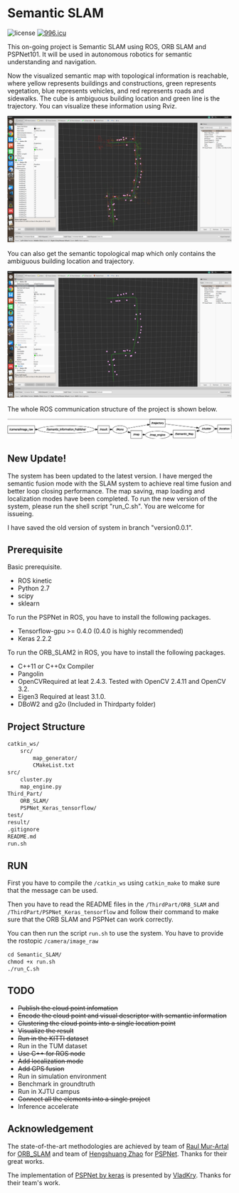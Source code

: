 # Semantic SLAM

![license](https://img.shields.io/bower/l/bootstrap.svg?color=blue) <a href="https://996.icu"><img src="https://img.shields.io/badge/link-996.icu-red.svg" alt="996.icu" /></a>

This on-going project is Semantic SLAM using ROS, ORB SLAM and PSPNet101. It will be used in autonomous robotics for semantic understanding and navigation.

Now the visualized semantic map with topological information is reachable, where yellow represents buildings and constructions, green represents vegetation, blue represents vehicles, and red represents roads and sidewalks. The cube is ambiguous building location and green line is the trajectory. You can visualize these information using Rviz. 

![semantic SLAM](semantic_map.png)

You can also get the semantic topological map which only contains the ambiguous building location and trajectory.

![semantic topological map](Topological_Semantic_Map.png)

The whole ROS communication structure of the project is shown below.

![structure](graph.png)

## New Update!

The system has been updated to the latest version. I have merged the semantic fusion mode with the SLAM system to achieve real time fusion and better loop closing performance. The map saving, map loading and localization modes have been completed. To run the new version of the system, please run the shell script "run_C.sh". You are welcome for issueing.

I have saved the old version of system in branch "version0.0.1".

## Prerequisite

Basic prerequisite.

* ROS kinetic
* Python 2.7
* scipy
* sklearn

To run the PSPNet in ROS, you have to install the following packages.

* Tensorflow-gpu >= 0.4.0 (0.4.0 is highly recommended)
* Keras 2.2.2

To run the ORB_SLAM2 in ROS, you have to install the following packages.

* C++11 or C++0x Compiler
* Pangolin
* OpenCVRequired at leat 2.4.3. Tested with OpenCV 2.4.11 and OpenCV 3.2.
* Eigen3 Required at least 3.1.0.
* DBoW2 and g2o (Included in Thirdparty folder)

## Project Structure

```
catkin_ws/
    src/
        map_generator/
        CMakeList.txt
src/
    cluster.py
    map_engine.py
Third_Part/
    ORB_SLAM/
    PSPNet_Keras_tensorflow/
test/
result/
.gitignore
README.md
run.sh
```

## RUN

First you have to compile the ``/catkin_ws`` using ``catkin_make`` to make sure that the message can be used. 

Then you have to read the README files in the ``/ThirdPart/ORB_SLAM`` and ``/ThirdPart/PSPNet_Keras_tensorflow`` and follow their command to make sure that the ORB SLAM and PSPNet can work correctly.

You can then run the script ``run.sh`` to use the system. You have to provide the rostopic ``/camera/image_raw``
```
cd Semantic_SLAM/
chmod +x run.sh
./run_C.sh
```

## TODO

* ~~Publish the cloud point infomation~~
* ~~Encode the cloud point and visual descriptor with semantic information~~
* ~~Clustering the cloud points into a single location point~~
* ~~Visualize the result~~
* ~~Run in the KITTI dataset~~
* Run in the TUM dataset
* ~~Use C++ for ROS node~~
* ~~Add localization mode~~
* ~~Add GPS fusion~~
* Run in simulation environment
* Benchmark in groundtruth
* Run in XJTU campus
* ~~Connect all the elements into a single project~~
* Inference accelerate


## Acknowledgement 

The state-of-the-art methodologies are achieved by team of [Raul Mur-Artal](https://github.com/raulmur) for [ORB_SLAM](https://github.com/raulmur/ORB_SLAM2) and team of [Hengshuang Zhao](https://github.com/hszhao) for [PSPNet](https://github.com/hszhao/PSPNet). Thanks for their great works.

The implementation of [PSPNet by keras](https://github.com/Vladkryvoruchko/PSPNet-Keras-tensorflow) is presented by [VladKry](https://github.com/Vladkryvoruchko). Thanks for their team's work.
